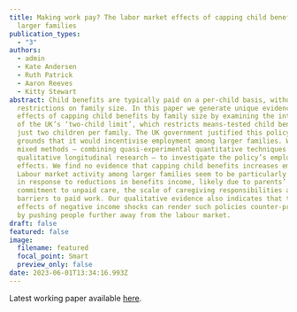 ```yaml
---
title: Making work pay? The labor market effects of capping child benefits in
  larger families
publication_types:
  - "3"
authors:
  - admin
  - Kate Andersen
  - Ruth Patrick
  - Aaron Reeves
  - Kitty Stewart
abstract: Child benefits are typically paid on a per-child basis, without
  restrictions on family size. In this paper we generate unique evidence on the
  effects of capping child benefits by family size by examining the introduction
  of the UK’s ‘two-child limit’, which restricts means-tested child benefits to
  just two children per family. The UK government justified this policy on
  grounds that it would incentivise employment among larger families. We use
  mixed methods – combining quasi-experimental quantitative techniques and
  qualitative longitudinal research – to investigate the policy’s employment
  effects. We find no evidence that capping child benefits increases employment.
  Labour market activity among larger families seem to be particularly ‘sticky’
  in response to reductions in benefits income, likely due to parents’
  commitment to unpaid care, the scale of caregiving responsibilities and
  barriers to paid work. Our qualitative evidence also indicates that the
  effects of negative income shocks can render such policies counter-productive
  by pushing people further away from the labour market.
draft: false
featured: false
image:
  filename: featured
  focal_point: Smart
  preview_only: false
date: 2023-06-01T13:34:16.993Z
---
```

Latest working paper available [here](https://sticerd.lse.ac.uk/CASE/_NEW/PUBLICATIONS/abstract/?index=10186).
